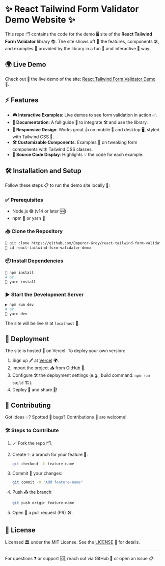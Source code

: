 # ✨ React Tailwind Form Validator Demo Website ✨

This repo 🗂️ contains the code for the demo 🖥️ site of the **React Tailwind Form Validator** library 📚. The site shows off 🌟 the features, components 🛠️, and examples 📖 provided by the library in a fun 🎉 and interactive 🧩 way.

## 🌍 Live Demo

Check out 👀 the live demo of the site: [React Tailwind Form Validator Demo](https://react-tailwind-form-validator-demo.vercel.app/) 🚀.

## ⚡ Features

- **🎮 Interactive Examples**: Live demos to see form validation in action ✅.
- **📜 Documentation**: A full guide 🧭 to integrate 🛠️ and use the library.
- **📱 Responsive Design**: Works great 👍 on mobile 📱 and desktop 🖥️, styled with Tailwind CSS 🎨.
- **🛠️ Customizable Components**: Examples 🧩 on tweaking form components with Tailwind CSS classes.
- **👀 Source Code Display**: Highlights 💡 the code for each example.

## 🛠️ Installation and Setup

Follow these steps 📋 to run the demo site locally 🏡:

### ✅ Prerequisites

- Node.js 🟢 (v14 or later 🆕)
- npm 🔵 or yarn 🧶

### 📥 Clone the Repository

```bash
👾 git clone https://github.com/Emperor-Grey/react-tailwind-form-validator-demo.git
🐾 cd react-tailwind-form-validator-demo
```

### 📦 Install Dependencies

```bash
📂 npm install
# or
🧵 yarn install
```

### ▶️ Start the Development Server

```bash
▶️ npm run dev
# or
🎯 yarn dev
```

The site will be live 🌐 at `localhost` 🎉.

## 🚀 Deployment

The site is hosted 🏡 on Vercel. To deploy your own version:

1. Sign up 🖊️ at [Vercel](https://vercel.com/) 🌍.
2. Import the project 📥 from GitHub 🐙.
3. Configure 🛠️ the deployment settings (e.g., build command: `npm run build` 🏗️).
4. Deploy 🌟 and share 🔗!

## 🤝 Contributing

Got ideas 💡? Spotted 🐞 bugs? Contributions 🚀 are welcome!

### 🛠️ Steps to Contribute

1. 🪄 Fork the repo 🗂️.

2. Create ✨ a branch for your feature 🌟:

   ```bash
   git checkout -b feature-name
   ```

3. Commit 💾 your changes:

   ```bash
   git commit -m "Add feature-name"
   ```

4. Push 📤 the branch:

   ```bash
   git push origin feature-name
   ```

5. Open 📖 a pull request (PR) 🛠️.

## 📜 License

Licensed 🏛️ under the MIT License. See the [LICENSE](LICENSE) 📄 for details.

---

For questions ❓ or support 🆘, reach out via GitHub 🐙 or open an issue 📋!
